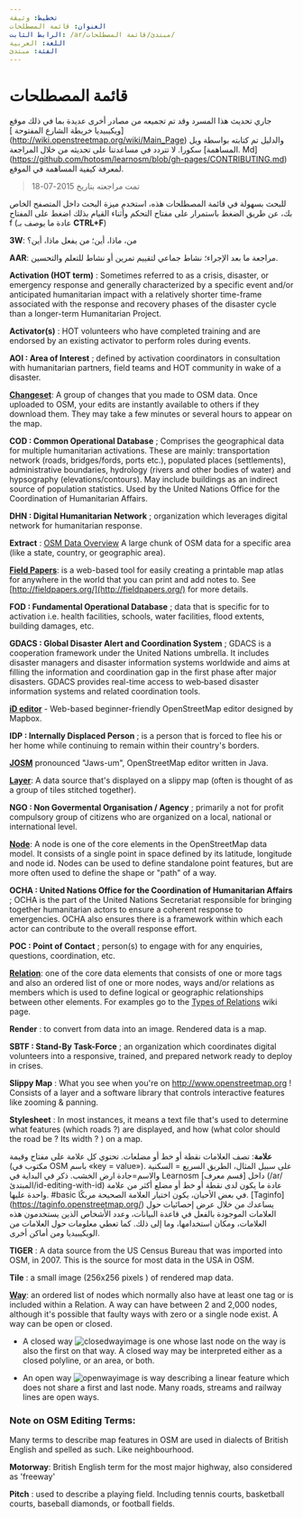 ```yaml
---
تخطيط: وثيقة
العنوان: قائمة المصطلحات 
الرابط الثابت: /ar/مبتدئ/قائمة المصطلحات/
اللغة: العربية
الفئة: مبتدئ
---
```


قائمة  المصطلحات 
==============

جاري تحديث هذا المسرد وقد تم تجميعه من مصادر أخرى عديدة بما في ذلك موقع [ويكيبيديا خريطة الشارع المفتوحة ] (http://wiki.openstreetmap.org/wiki/Main_Page) والدليل تم كتابته بواسطة ويل سكورا. لا تتردد في مساعدتنا على تحديثه من خلال المراجعة [المساهمة. Md] (https://github.com/hotosm/learnosm/blob/gh-pages/CONTRIBUTING.md) لمعرفة كيفية المساهمة في الموقع. 
> تمت مراجعته بتاريخ 2015-07-18  

للبحث بسهولة في قائمة  المصطلحات هذه، استخدم ميزة البحث داخل المتصفح الخاص بك، عن طريق الضغط باستمرار على مفتاح التحكم وأثناء القيام بذلك اضغط على المفتاح f (عادة ما يوصف بـ **CTRL+F**)  

**3W**: من، ماذا، أين؛ من يفعل ماذا، أين؟  

**AAR**: مراجعة ما بعد الإجراء؛ نشاط جماعي لتقييم تمرين أو نشاط للتعلم والتحسين.

**Activation (HOT term)** : Sometimes referred to as a crisis, disaster, or emergency response and generally characterized by a specific event and/or anticipated humanitarian impact with a relatively shorter time-frame associated with the response and recovery phases of the disaster cycle than a longer-term Humanitarian Project.

**Activator(s)** : HOT volunteers who have completed training and are endorsed by an existing activator to perform roles during events. 

**AOI : Area of Interest** ; defined by activation coordinators in consultation with humanitarian partners, field teams and HOT community in wake of a disaster.


**[Changeset](http://wiki.openstreetmap.org/wiki/Changeset)**: A group of changes that you made to OSM data. Once uploaded to OSM, your edits are instantly available to others if they download them. They may take a few minutes or several hours to appear on the map.

**COD : Common Operational Database** ; Comprises the geographical data for multiple humanitarian activations. These are mainly: transportation network (roads, bridges/fords, ports etc.), populated places (settlements), administrative boundaries, hydrology (rivers and other bodies of water) and hypsography (elevations/contours). May include buildings as an indirect source of population statistics.  Used by the United Nations Office for the Coordination of Humanitarian Affairs.

**DHN : Digital Humanitarian Network** ; organization which leverages digital network for humanitarian response.

**Extract** : [OSM Data Overview](/en/osm-data/data-overview/) A large chunk of OSM data for a specific area (like a state, country, or geographic area).

**[Field Papers](/en/mobile-mapping/field-papers/)**: is a web-based tool for easily creating a printable map atlas for anywhere in the world that you can print and add notes to. See [http://fieldpapers.org/](http://fieldpapers.org/) for more details. 

**FOD : Fundamental Operational Database** ; data that is specific for to activation i.e. health facilities, schools, water facilities, flood extents, building damages, etc.

**GDACS :  Global Disaster Alert and Coordination System** ; GDACS is a cooperation framework under the United Nations umbrella. It includes disaster managers and disaster information systems worldwide and aims at filling the information and coordination gap in the first phase after major disasters. GDACS provides real-time access to web‐based disaster information systems and related coordination tools.

**[iD editor](/en/beginner/id-editor/)** - Web-based beginner-friendly OpenStreetMap editor designed by Mapbox. 

**IDP : Internally Displaced Person** ; is a person that is forced to flee his or her home while continuing to remain within their country's borders.

**[JOSM](https://josm.openstreetmap.de/)** pronounced "Jaws-um", OpenStreetMap editor written in Java. 

**[Layer](http://wiki.openstreetmap.org/wiki/Layer)**: A data source that's displayed on a slippy map (often is thought of as a group of tiles stitched together).

**NGO : Non Govermental Organisation / Agency** ; primarily a not for profit compulsory group of citizens who are organized on a local, national or international level.  

**[Node](http://wiki.openstreetmap.org/wiki/Node)**: A node is one of the core elements in the OpenStreetMap data model. It consists of a single point in space defined by its latitude, longitude and node id. Nodes can be used to define standalone point features, but are more often used to define the shape or "path" of a way.

**OCHA : United Nations Office for the Coordination of Humanitarian Affairs** ; OCHA is the part of the United Nations Secretariat responsible for bringing together humanitarian actors to ensure a coherent response to emergencies. OCHA also ensures there is a framework within which each actor can contribute to the overall response effort.

**POC : Point of Contact** ; person(s) to engage with for any enquiries, questions, coordination, etc.

**[Relation](http://wiki.openstreetmap.org/wiki/Relation)**: one of the core data elements that consists of one or more tags and also an ordered list of one or more nodes, ways and/or relations as members which is used to define logical or geographic relationships between other elements. For examples go to the [Types of Relations](http://wiki.openstreetmap.org/wiki/Types_of_relation) wiki page. 

**Render** : to convert from data into an image. Rendered data is a map.

**SBTF : Stand-By Task-Force** ; an organization which coordinates digital volunteers into a responsive, trained, and prepared network ready to deploy in crises.

**Slippy Map** : What you see when you're on <http://www.openstreetmap.org> ! Consists of a layer and a software library that controls interactive features like zooming & panning.

**Stylesheet** : In most instances, it means a text file that's used to determine what features (which roads ?) are displayed, and how (what color should the road be ? Its width ? ) on a map.

**علامة**: تصف العلامات نقطة أو خط أو مضلعات. تحتوي كل علامة على مفتاح وقيمة (مكتوب في OSM باسم «key = value»). على سبيل المثال، الطريق السريع = السكنية والاسم=جادة ارض الخشب. ذكر في البداية في Learnosm داخل [قسم معرف] (/ar/المبتدئ/id-editing-with-id) عادة ما يكون لدى نقطة أو خط أو مضلع أكثر من علامة واحدة عليها. #basic في بعض الأحيان، يكون اختيار العلامة الصحيحة مربكًا. [Taginfo] (https://taginfo.openstreetmap.org/) يساعدك من خلال عرض إحصائيات حول العلامات الموجودة بالفعل في قاعدة البيانات، وعدد الأشخاص الذين يستخدمون هذه العلامات، ومكان استخدامها، وما إلى ذلك. كما تعطي معلومات حول العلامات من الويكيبيديا ومن أماكن أخرى.

**TIGER** : A data source from the US Census Bureau that was imported into OSM, in 2007. This is the source for most data in the USA in OSM.

**Tile** : a small image (256x256 pixels ) of rendered map data.

**[Way](http://wiki.openstreetmap.org/wiki/Way)**: an ordered list of nodes which normally also have at least one tag or is included within a Relation. A way can have between 2 and 2,000 nodes, although it's possible that faulty ways with zero or a single node exist. A way can be open or closed.  

* A closed way ![closedwayimage](http://wiki.openstreetmap.org/w/images/thumb/e/ed/Mf_closed_way.svg/20px-Mf_closed_way.svg.png) is one whose last node on the way is also the first on that way. A closed way may be interpreted either as a closed polyline, or an area, or both. 

* An open way ![openwayimage](http://wiki.openstreetmap.org/w/images/thumb/2/2a/Mf_way.svg/20px-Mf_way.svg.png) is way describing a linear feature which does not share a first and last node. Many roads, streams and railway lines are open ways.
 
### Note on OSM Editing Terms:

Many terms to describe map features in OSM are used in dialects of British English and spelled as such. Like neighbourhood.

**Motorway**: British English term for the most major highway, also considered as 'freeway'

**Pitch** : used to describe a playing field. Including tennis courts, basketball courts, baseball diamonds, or football fields.